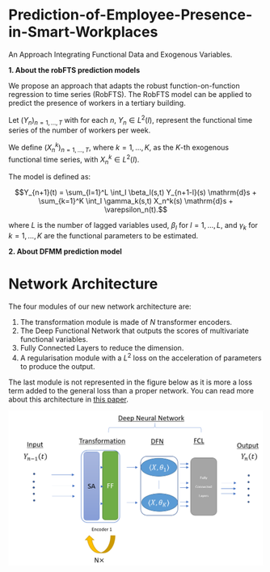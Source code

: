 # Prediction-of-Employee-Presence-in-Smart-Workplaces
An Approach Integrating Functional Data and Exogenous Variables.

**1. About the robFTS prediction models**

We propose an approach that adapts the robust function-on-function regression to time series (RobFTS). 
The RobFTS model can be applied to predict the presence of workers in a tertiary building.

Let $\left(Y_n\right)_{n=1,\ldots,T}$ with for each $n$, $Y_n \in L^2(I)$, represent the functional time series of the number of workers per week.

We define $\left(X^k_n\right)_{n=1,\ldots,T}$, where $k=1,\ldots,K$, as the $K$-th exogenous functional time series, with $X^k_n \in L^2(I)$.

The model is defined as:

```math
Y_{n+1}(t) = \sum_{l=1}^L \int_I \beta_l(s,t) Y_{n+1-l}(s) \mathrm{d}s 
           + \sum_{k=1}^K \int_I \gamma_k(s,t) X_n^k(s) \mathrm{d}s + \varepsilon_n(t).
```

where $L$ is the number of lagged variables used, $\beta_l$ for $l=1,\ldots,L$, and $\gamma_k$ for $k=1,\ldots,K$ are the functional parameters to be estimated.

**2. About DFMM prediction model**

# Network Architecture

The four modules of our new network architecture are:

1. The transformation module is made of $N$ transformer encoders.
2. The Deep Functional Network that outputs the scores of multivariate functional variables.
3. Fully Connected Layers to reduce the dimension.
4. A regularisation module with a $L^2$ loss on the acceleration of parameters to produce the output.

The last module is not represented in the figure below as it is more a loss term added to the general loss than a proper network. You can read more about this architecture in [this paper](https://arxiv.org/abs/2106.10414).


![Network Architecture Diagram](./images/DFMM%20Network%20Architecture.png)

